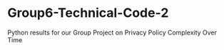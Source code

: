 # Group6-Technical-Code-2
Python results for our Group Project on Privacy Policy Complexity Over Time 
